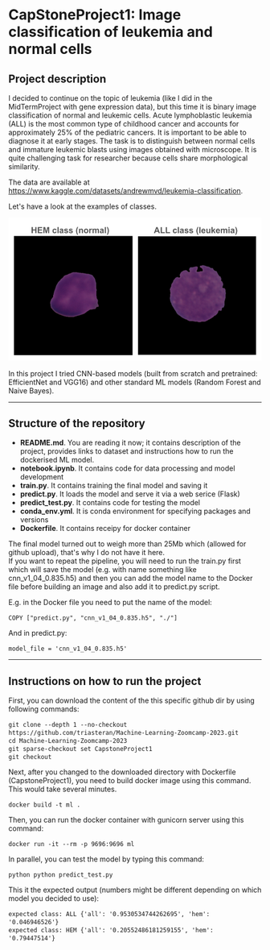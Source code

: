 # CapStoneProject1: Image classification of leukemia and normal cells 

## Project description 
I decided to continue on the topic of leukemia (like I did in the MidTermProject with gene expression data), but this time it is binary image classification of normal and leukemic cells. Acute lymphoblastic leukemia (ALL) is the most common type of childhood cancer and accounts for approximately 25% of the pediatric cancers. 
It is important to be able to diagnose it at early stages. The task is to distinguish between normal cells and immature leukemic blasts using images obtained with microscope. It is quite challenging task for researcher because cells share morphological similarity. 

The data are available at https://www.kaggle.com/datasets/andrewmvd/leukemia-classification. 

Let's have a look at the examples of classes. 

![image](https://github.com/triasteran/Machine-Learning-Zoomcamp-2023/blob/main/CapstoneProject1/plots/Untitled%20presentation%20(3).png?raw=true) 

In this project I tried CNN-based models (built from scratch and pretrained: EfficientNet and VGG16) and other standard ML models (Random Forest and Naive Bayes). 

---------------------------------------------------------------------------------------------------------------------------------------------------------

## Structure of the repository

* <b>README.md</b>. You are reading it now; it contains description of the project, provides links to dataset and instructions how to run the dockerised ML model. 
* <b>notebook.ipynb</b>. It contains code for data processing and model development 
* <b>train.py</b>. It contains training the final model and saving it 
* <b>predict.py</b>. It loads the model and serve it via a web serice (Flask)
* <b>predict_test.py</b>. It contains code for testing the model
* <b>conda_env.yml</b>. It is conda environment for specifying packages and versions 
* <b>Dockerfile</b>. It contains receipy for docker container

The final model turned out to weigh more than 25Mb which (allowed for github upload), that's why I do not have it here.  
If you want to repeat the pipeline, you will need to run the train.py first which will save the model (e.g. with name something like cnn_v1_04_0.835.h5) and 
then you can add the model name to the Docker file before building an image and also add it to predict.py script. 

E.g. in the Docker file you need to put the name of the model: 
```
COPY ["predict.py", "cnn_v1_04_0.835.h5", "./"]
```

And in predict.py: 
```
model_file = 'cnn_v1_04_0.835.h5'
```

---------------------------------------------------------------------------------------------------------------------------------------------------------

## Instructions on how to run the project

First, you can download the content of the this specific github dir by using following commands: 
```
git clone --depth 1 --no-checkout https://github.com/triasteran/Machine-Learning-Zoomcamp-2023.git
cd Machine-Learning-Zoomcamp-2023
git sparse-checkout set CapstoneProject1
git checkout
```

Next, after you changed to the downloaded directory with Dockerfile (CapstoneProject1), you need to build docker image using this command. This would take several minutes. 
```
docker build -t ml .
```

Then, you can run the docker container with gunicorn server using this command: 
```
docker run -it --rm -p 9696:9696 ml
```

In parallel, you can test the model by typing this command: 
```
python python predict_test.py
```

This it the expected output (numbers might be different depending on which model you decided to use): 
```
expected class: ALL {'all': '0.9530534744262695', 'hem': '0.046946526'}
expected class: HEM {'all': '0.20552486181259155', 'hem': '0.79447514'}
```


